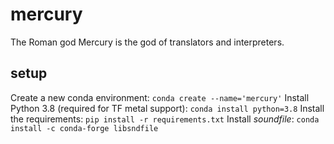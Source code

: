 # mercury

The Roman god Mercury is the god of translators and interpreters.

## setup

Create a new conda environment: `conda create --name='mercury'`
Install Python 3.8 (required for TF metal support): `conda install python=3.8`
Install the requirements: `pip install -r requirements.txt`
Install _soundfile_: `conda install -c conda-forge libsndfile`
